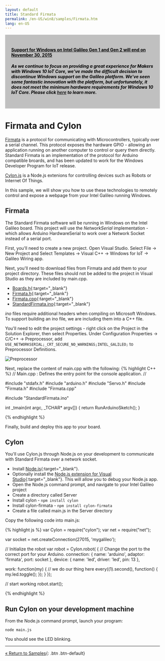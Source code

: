 ```yaml
---
layout: default
title: Standard Firmata
permalink: /en-US/win8/samples/Firmata.htm
lang: en-US
---
```


<div style="background-color:Silver; color:black; padding:20px;">
	<h4><u>Support for Windows on Intel Galileo Gen 1 and Gen 2 will end on November 30, 2015</u></h4>
	<p><h5>As we continue to focus on providing a great experience for Makers with Windows 10 IoT Core, we've made the difficult decision to discontinue Windows support on the Galileo platform. We've seen some fantastic innovation with the platform, but unfortunately, it does not meet the minimum hardware requirements for Windows 10 IoT Core. Please click <a href="http://go.microsoft.com/fwlink/?LinkId=690091" target="_blank">here</a> to learn more.</h5></p>
</div>

# Firmata and Cylon
[Firmata](http://firmata.org/) is a protocol for communicating with Microcontrollers, typically over a serial channel. This protocol exposes the hardware GPIO - allowing an application running on another computer to control or query them directly. Standard Firmata is an implementation of the protocol for Arduino compatible broards, and has been updated to work for the Windows Developer Program for IoT release.

[Cylon.js](http://cylonjs.com/) is a Node.js extenions for controlling devices such as Robots or Internet Of Things.

In this sample, we will show you how to use these technologies to remotely control and expose a webpage from your Intel Galileo running Windows.

## Firmata
The Standard Firmata software will be running in Windows on the Intel Galileo board. This project will use the _NetworkSerial_ implementation - which allows Arduino HardwareSerial to work over a Network Socket instead of a serial port.

First, you'll need to create a new project. Open Visual Studio. Select File -> New Project and Select Templates -> Visual C++ -> Windows for IoT -> Galileo Wiring app.

Next, you'll need to download files from Firmata and add them to your project directory. These files should not be added to the project in Visual Studio as they are included by main.cpp.

* [Boards.h](https://raw.githubusercontent.com/ooeygui/arduino/dev/Boards.h){:target="_blank"}
* [Firmata.h](https://raw.githubusercontent.com/ooeygui/arduino/dev/Firmata.h){:target="_blank"}
* [Firmata.cpp](https://raw.githubusercontent.com/ooeygui/arduino/dev/Firmata.cpp){:target="_blank"}
* [StandardFirmata.ino](https://raw.githubusercontent.com/ooeygui/arduino/dev/examples/StandardFirmata/StandardFirmata.ino){:target="_blank"}

_ino_ files require additional headers when compiling on Microsoft Windows. To support building an ino file, we are including them into a C++ file.

You'll need to edit the project settings - right click on the Project in the Solution Explorer, then select Properties. Under Configuration Properties -> C/C++ -> Preprocessor, add `USE_NETWORKSERIAL;_CRT_SECURE_NO_WARNINGS;INTEL_GALILEO;` to Preprocessor Definitions.

![Preprocessor]({{site.baseurl}}/Resources/images/FirmataProjectSettings.png)

Next, replace the content of main.cpp with the following:
{% highlight C++ %}
// Main.cpp : Defines the entry point for the console application.
//

#include "stdafx.h"
#include "arduino.h"
#include "Servo.h"
#include "Firmata.h"
#include "Firmata.cpp"

#include "StandardFirmata.ino"

int _tmain(int argc, _TCHAR* argv[])
{
    return RunArduinoSketch();
}


{% endhighlight %}

Finally, build and deploy this app to your board.

## Cylon
You'll use Cylon.js through Node.js on your development to communicate with Standard Firmata over a network socket.

* Install [Node.js](http://nodejs.org/){:target="_blank"}.
* Optionally install the [Node.js extension for Visual Studio](https://nodejstools.codeplex.com/){:target="_blank"}. This will allow you to debug your Node.js app.
* Open the Node.js command prompt, and navigate to your Intel Galileo project
* Create a directory called Server
* Install cylon - `npm install cylon`
* Install cylon-firmata - `npm install cylon-firmata`
* Create a file called main.js in the Server directory

Copy the following code into main.js:

{% highlight js %}
var Cylon = require("cylon");
var net = require("net");


var socket = net.createConnection(27015, 'mygalileo');

// Initialize the robot
var robot = Cylon.robot(
{
  // Change the port to the correct port for your Arduino.
  connection:
  {
      name: 'arduino',
      adaptor: 'firmata',
      port: socket
  },
  device: { name: 'led', driver: 'led', pin: 13 },

  work: function(my)
  {
    // we do our thing here
    every((1).second(), function() { my.led.toggle(); });
  }
});

// start working
robot.start();

{% endhighlight %}

## Run Cylon on your development machine
From the Node.js command prompt, launch your program:

`node main.js`

You should see the LED blinking.

---
[&laquo; Return to Samples](SampleApps.htm){: .btn .btn-default}
